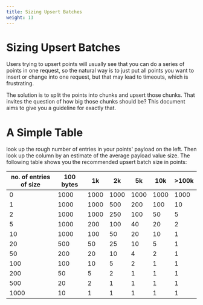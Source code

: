 ```yaml
---
title: Sizing Upsert Batches
weight: 13
---
```


# Sizing Upsert Batches

Users trying to upsert points will usually see that you can do a series of points in one request, so the natural way is to just put all points you want to insert or change into one request, but that may lead to timeouts, which is frustrating.

The solution is to split the points into chunks and upsert those chunks. That invites the question of how big those chunks should be? This document aims to give you a guideline for exactly that.

# A Simple Table

look up the rough number of entries in your points' payload on the left. Then look up the column by an estimate of the average payload value size. The following table shows you the recommended upsert batch size in points:

no. of entries of size | 100 bytes | 1k   | 2k   | 5k   | 10k  | >100k
-----------------------|-----------|------|------|------|------|-------
0                      | 1000      | 1000 | 1000 | 1000 | 1000 | 1000
1                      | 1000      | 1000 |  500 |  200 |  100 |   10
2                      | 1000      | 1000 |  250 |  100 |   50 |    5
5                      | 1000      |  200 |  100 |   40 |   20 |    2
10                     | 1000      |  100 |   50 |   20 |   10 |    1
20                     |  500      |   50 |   25 |   10 |    5 |    1
50                     |  200      |   20 |   10 |    4 |    2 |    1
100                    |  100      |   10 |    5 |    2 |    1 |    1
200                    |   50      |    5 |    2 |    1 |    1 |    1
500                    |   20      |    2 |    1 |    1 |    1 |    1
1000                   |   10      |    1 |    1 |    1 |    1 |    1

